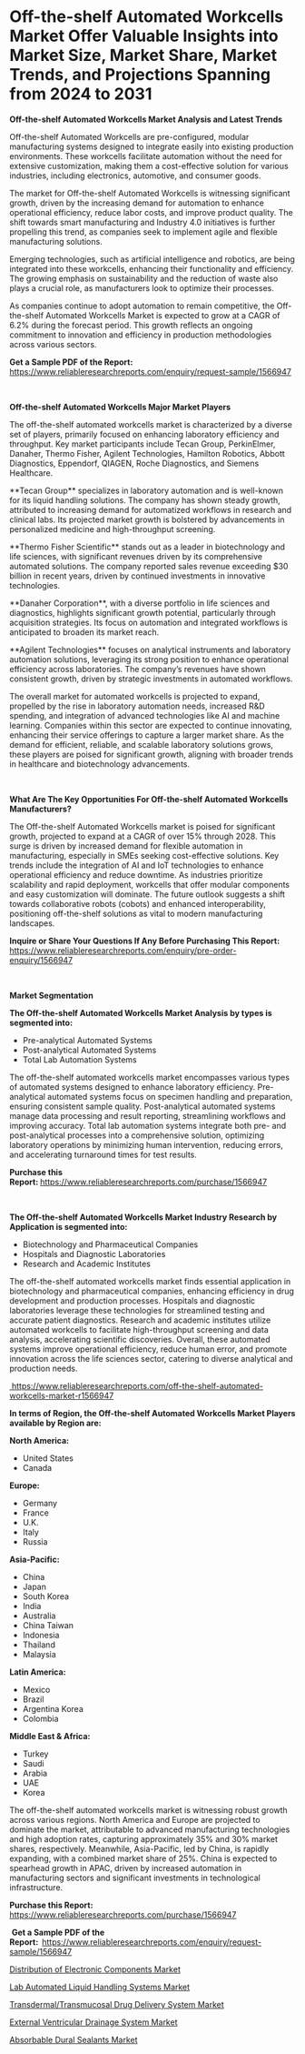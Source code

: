 <p><h1>Off-the-shelf Automated Workcells Market Offer Valuable Insights into Market Size, Market Share, Market Trends, and Projections Spanning from 2024 to 2031</h1></p><p><strong>Off-the-shelf Automated Workcells Market Analysis and Latest Trends</strong></p>
<p><p>Off-the-shelf Automated Workcells are pre-configured, modular manufacturing systems designed to integrate easily into existing production environments. These workcells facilitate automation without the need for extensive customization, making them a cost-effective solution for various industries, including electronics, automotive, and consumer goods. </p><p>The market for Off-the-shelf Automated Workcells is witnessing significant growth, driven by the increasing demand for automation to enhance operational efficiency, reduce labor costs, and improve product quality. The shift towards smart manufacturing and Industry 4.0 initiatives is further propelling this trend, as companies seek to implement agile and flexible manufacturing solutions. </p><p>Emerging technologies, such as artificial intelligence and robotics, are being integrated into these workcells, enhancing their functionality and efficiency. The growing emphasis on sustainability and the reduction of waste also plays a crucial role, as manufacturers look to optimize their processes. </p><p>As companies continue to adopt automation to remain competitive, the Off-the-shelf Automated Workcells Market is expected to grow at a CAGR of 6.2% during the forecast period. This growth reflects an ongoing commitment to innovation and efficiency in production methodologies across various sectors.</p></p>
<p><strong>Get a Sample PDF of the Report:&nbsp;</strong> <a href="https://www.reliableresearchreports.com/enquiry/request-sample/1566947?utm_campaign=4&utm_medium=2&utm_source=Github&utm_content=ia&utm_term=07122024&utm_id=off-the-shelf-automated-workcells">https://www.reliableresearchreports.com/enquiry/request-sample/1566947</a></p>
<p>&nbsp;</p>
<p><strong>Off-the-shelf Automated Workcells Major Market Players</strong></p>
<p><p>The off-the-shelf automated workcells market is characterized by a diverse set of players, primarily focused on enhancing laboratory efficiency and throughput. Key market participants include Tecan Group, PerkinElmer, Danaher, Thermo Fisher, Agilent Technologies, Hamilton Robotics, Abbott Diagnostics, Eppendorf, QIAGEN, Roche Diagnostics, and Siemens Healthcare.</p><p>**Tecan Group** specializes in laboratory automation and is well-known for its liquid handling solutions. The company has shown steady growth, attributed to increasing demand for automatized workflows in research and clinical labs. Its projected market growth is bolstered by advancements in personalized medicine and high-throughput screening.</p><p>**Thermo Fisher Scientific** stands out as a leader in biotechnology and life sciences, with significant revenues driven by its comprehensive automated solutions. The company reported sales revenue exceeding $30 billion in recent years, driven by continued investments in innovative technologies.</p><p>**Danaher Corporation**, with a diverse portfolio in life sciences and diagnostics, highlights significant growth potential, particularly through acquisition strategies. Its focus on automation and integrated workflows is anticipated to broaden its market reach.</p><p>**Agilent Technologies** focuses on analytical instruments and laboratory automation solutions, leveraging its strong position to enhance operational efficiency across laboratories. The company’s revenues have shown consistent growth, driven by strategic investments in automated workflows.</p><p>The overall market for automated workcells is projected to expand, propelled by the rise in laboratory automation needs, increased R&D spending, and integration of advanced technologies like AI and machine learning. Companies within this sector are expected to continue innovating, enhancing their service offerings to capture a larger market share. As the demand for efficient, reliable, and scalable laboratory solutions grows, these players are poised for significant growth, aligning with broader trends in healthcare and biotechnology advancements.</p></p>
<p>&nbsp;</p>
<p><strong>What Are The Key Opportunities For Off-the-shelf Automated Workcells Manufacturers?</strong></p>
<p><p>The Off-the-shelf Automated Workcells market is poised for significant growth, projected to expand at a CAGR of over 15% through 2028. This surge is driven by increased demand for flexible automation in manufacturing, especially in SMEs seeking cost-effective solutions. Key trends include the integration of AI and IoT technologies to enhance operational efficiency and reduce downtime. As industries prioritize scalability and rapid deployment, workcells that offer modular components and easy customization will dominate. The future outlook suggests a shift towards collaborative robots (cobots) and enhanced interoperability, positioning off-the-shelf solutions as vital to modern manufacturing landscapes.</p></p>
<p><strong>Inquire or Share Your Questions If Any Before Purchasing This Report:</strong> <a href="https://www.reliableresearchreports.com/enquiry/pre-order-enquiry/1566947?utm_campaign=4&utm_medium=2&utm_source=Github&utm_content=ia&utm_term=07122024&utm_id=off-the-shelf-automated-workcells">https://www.reliableresearchreports.com/enquiry/pre-order-enquiry/1566947</a></p>
<p>&nbsp;</p>
<p><strong>Market Segmentation</strong></p>
<p><strong>The Off-the-shelf Automated Workcells Market Analysis by types is segmented into:</strong></p>
<p><ul><li>Pre-analytical Automated Systems</li><li>Post-analytical Automated Systems</li><li>Total Lab Automation Systems</li></ul></p>
<p><p>The off-the-shelf automated workcells market encompasses various types of automated systems designed to enhance laboratory efficiency. Pre-analytical automated systems focus on specimen handling and preparation, ensuring consistent sample quality. Post-analytical automated systems manage data processing and result reporting, streamlining workflows and improving accuracy. Total lab automation systems integrate both pre- and post-analytical processes into a comprehensive solution, optimizing laboratory operations by minimizing human intervention, reducing errors, and accelerating turnaround times for test results.</p></p>
<p><strong>Purchase this Report:&nbsp;</strong><a href="https://www.reliableresearchreports.com/purchase/1566947?utm_campaign=4&utm_medium=2&utm_source=Github&utm_content=ia&utm_term=07122024&utm_id=off-the-shelf-automated-workcells">https://www.reliableresearchreports.com/purchase/1566947</a></p>
<p>&nbsp;</p>
<p><strong>The Off-the-shelf Automated Workcells Market Industry Research by Application is segmented into:</strong></p>
<p><ul><li>Biotechnology and Pharmaceutical Companies</li><li>Hospitals and Diagnostic Laboratories</li><li>Research and Academic Institutes</li></ul></p>
<p><p>The off-the-shelf automated workcells market finds essential application in biotechnology and pharmaceutical companies, enhancing efficiency in drug development and production processes. Hospitals and diagnostic laboratories leverage these technologies for streamlined testing and accurate patient diagnostics. Research and academic institutes utilize automated workcells to facilitate high-throughput screening and data analysis, accelerating scientific discoveries. Overall, these automated systems improve operational efficiency, reduce human error, and promote innovation across the life sciences sector, catering to diverse analytical and production needs.</p></p>
<p><a href="https://www.reliableresearchreports.com/off-the-shelf-automated-workcells-market-r1566947?utm_campaign=4&utm_medium=2&utm_source=Github&utm_content=ia&utm_term=07122024&utm_id=off-the-shelf-automated-workcells">&nbsp;https://www.reliableresearchreports.com/off-the-shelf-automated-workcells-market-r1566947</a></p>
<p><strong>In terms of Region, the Off-the-shelf Automated Workcells Market Players available by Region are:</strong></p>
<p>
    <p> <strong> North America: </strong>
        <ul>
            <li>United States</li>
            <li>Canada</li>
        </ul>
        </p> 
    <p> <strong> Europe: </strong>
        <ul>
            <li>Germany</li>
            <li>France</li>
            <li>U.K.</li>
            <li>Italy</li>
            <li>Russia</li>
        </ul>
        </p> 
    <p> <strong> Asia-Pacific: </strong>
        <ul>
            <li>China</li>
            <li>Japan</li>
            <li>South Korea</li>
            <li>India</li>
            <li>Australia</li>
            <li>China Taiwan</li>
            <li>Indonesia</li>
            <li>Thailand</li>
            <li>Malaysia</li>
        </ul>
        </p> 
    <p> <strong> Latin America: </strong>
        <ul>
            <li>Mexico</li>
            <li>Brazil</li>
            <li>Argentina Korea</li>
            <li>Colombia</li>
        </ul>
        </p> 
    <p> <strong> Middle East & Africa: </strong>
        <ul>
            <li>Turkey</li>
            <li>Saudi</li>
            <li>Arabia</li>
            <li>UAE</li>
            <li>Korea</li>
        </ul>
    </p>
    </p>
<p><p>The off-the-shelf automated workcells market is witnessing robust growth across various regions. North America and Europe are projected to dominate the market, attributable to advanced manufacturing technologies and high adoption rates, capturing approximately 35% and 30% market shares, respectively. Meanwhile, Asia-Pacific, led by China, is rapidly expanding, with a combined market share of 25%. China is expected to spearhead growth in APAC, driven by increased automation in manufacturing sectors and significant investments in technological infrastructure.</p></p>
<p><strong>Purchase this Report: </strong><a href="https://www.reliableresearchreports.com/purchase/1566947?utm_campaign=4&utm_medium=2&utm_source=Github&utm_content=ia&utm_term=07122024&utm_id=off-the-shelf-automated-workcells">https://www.reliableresearchreports.com/purchase/1566947</a></p>
<p>&nbsp;<strong>Get a Sample PDF of the Report:&nbsp;&nbsp;</strong><a href="https://www.reliableresearchreports.com/enquiry/request-sample/1566947?utm_campaign=4&utm_medium=2&utm_source=Github&utm_content=ia&utm_term=07122024&utm_id=off-the-shelf-automated-workcells">https://www.reliableresearchreports.com/enquiry/request-sample/1566947</a></p>
<p><strong></strong></p>
<p><p><a href="https://www.linkedin.com/pulse/distribution-electronic-components-market-report-based-9jpff?utm_campaign=4&utm_medium=2&utm_source=Github&utm_content=ia&utm_term=07122024&utm_id=off-the-shelf-automated-workcells">Distribution of Electronic Components Market</a></p><p><a href="https://github.com/kathiestrine5ty/Market-Research-Report-List-1/blob/main/lab-automated-liquid-handling-systems-market.md?utm_campaign=4&utm_medium=2&utm_source=Github&utm_content=ia&utm_term=07122024&utm_id=off-the-shelf-automated-workcells">Lab Automated Liquid Handling Systems Market</a></p><p><a href="https://github.com/FosterFahey91/Market-Research-Report-List-1/blob/main/transdermaltransmucosal-drug-delivery-system-market.md?utm_campaign=4&utm_medium=2&utm_source=Github&utm_content=ia&utm_term=07122024&utm_id=off-the-shelf-automated-workcells">Transdermal/Transmucosal Drug Delivery System Market</a></p><p><a href="https://www.linkedin.com/pulse/revenue-projections-growth-forecast-external-ventricular-drainage-vxsvc?utm_campaign=4&utm_medium=2&utm_source=Github&utm_content=ia&utm_term=07122024&utm_id=off-the-shelf-automated-workcells">External Ventricular Drainage System Market</a></p><p><a href="https://issuu.com/reportprime-2/docs/absorbable-dural-sealants-market-size-2030.pptx?utm_campaign=4&utm_medium=2&utm_source=Github&utm_content=ia&utm_term=07122024&utm_id=off-the-shelf-automated-workcells">Absorbable Dural Sealants Market</a></p></p>